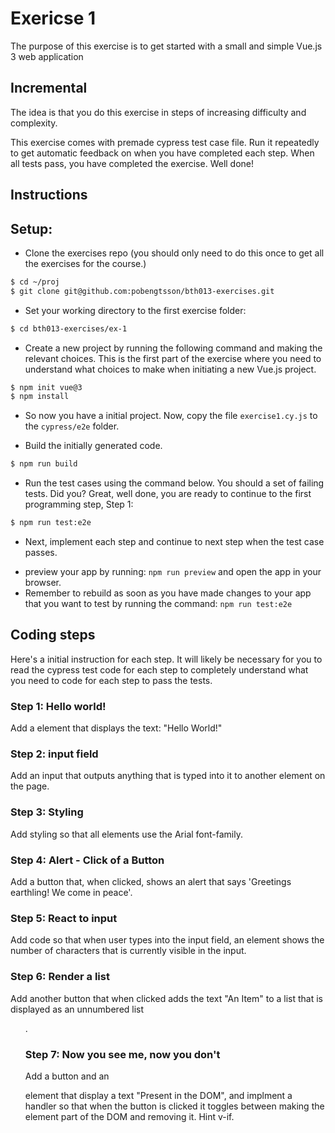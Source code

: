 # Exericse 1

The purpose of this exercise is to get started with a small and simple Vue.js 3 web application

## Incremental

The idea is that you do this exercise in steps of increasing difficulty and complexity.

This exercise comes with premade cypress test case file. Run it repeatedly to get automatic feedback on when you have completed each step. When all tests pass, you have completed the exercise. Well done!

## Instructions

## Setup:
* Clone the exercises repo (you should only need to do this once to get all the exercises for the course.)
```bash
$ cd ~/proj
$ git clone git@github.com:pobengtsson/bth013-exercises.git
```
* Set your working directory to the first exercise folder:
```bash
$ cd bth013-exercises/ex-1
```
* Create a new project by running the following command and making the relevant choices. This is the first part of the exercise where you need to understand what choices to make when initiating a new Vue.js project.
```bash
$ npm init vue@3
$ npm install
```
* So now you have a initial project. Now, copy the file `exercise1.cy.js` to the `cypress/e2e` folder.

* Build the initially generated code.
```bash
$ npm run build
```

* Run the test cases using the command below. You should a set of failing tests. Did you? Great, well done, you are ready to continue to the first programming step, Step 1:
```bash
$ npm run test:e2e
```

* Next, implement each step and continue to next step when the test case passes.
- preview your app by running: `npm run preview` and open the app in your browser.
- Remember to rebuild as soon as you have made changes to your app that you want to test by running the command: `npm run test:e2e`

## Coding steps
Here's a initial instruction for each step. It will likely be necessary for you to read the cypress test code for each step to completely understand what you need to code for each step to pass the tests.

### Step 1: Hello world!
Add a <span> element that displays the text: "Hello World!"

### Step 2: input field
Add an input that outputs anything that is typed into it to another <span> element on the page.

### Step 3: Styling
Add styling so that all <span> elements use the Arial font-family.

### Step 4: Alert - Click of a Button
Add a button that, when clicked, shows an alert that says 'Greetings earthling! We come in peace'.

### Step 5: React to input
Add code so that when user types into the input field, an element shows the number of characters that is currently visible in the input.

### Step 6: Render a list
Add another button that when clicked adds the text "An Item" to a list that is displayed as an unnumbered list <ul>.

### Step 7: Now you see me, now you don't
Add a button and an <div> element that display a text "Present in the DOM", and implment a handler so that when the button is clicked it toggles between making the <div> element part of the DOM and removing it. Hint v-if.
